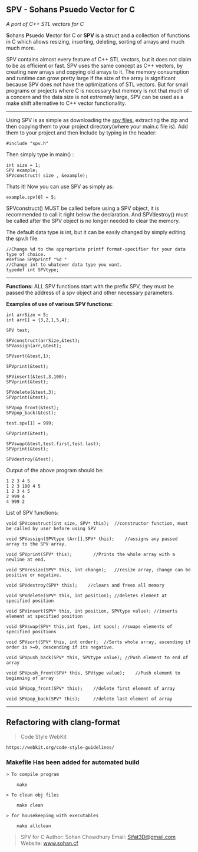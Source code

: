 
SPV - Sohans Psuedo Vector for C
--------------------------------

*A port of C++ STL vectors for C*

**S**ohans **P**suedo **V**ector for C or **SPV** is a struct and a collection of functions in C which allows resizing, inserting, deleting, sorting of arrays and much much more.

SPV contains almost every feature of C++ STL vectors, but it does not claim to be as efficient or fast. SPV uses the same concept as C++ vectors, by creating new arrays and copying old arrays to it. The memory consumption and runtime can grow pretty large if the size of the array is significant because SPV does not have the optimizations of STL vectors. But for small programs or projects where C is necessary but memory is not that much of a concern and the data size is not extremely large, SPV can be used as a make shift alternative to C++ vector functionality.


----------


Using SPV is as simple as downloading the [spv files](https://github.com/SohanChy/SPV-for-C/archive/master.zip), extracting the zip and then copying them to your project directory(where your main.c file is).
Add them to your project and then
Include by typing in the header:

    #include "spv.h"

Then simply type in main() :

    int size = 1;
    SPV example;
    SPVconstruct( size , &example);

Thats it!
Now you can use SPV as simply as:

    example.spv[0] = 5;

SPVconstruct() MUST be called before using a SPV object, it is recommended to call it right below the declaration.
And SPVdestroy() must be called after the SPV object is no longer needed to clear the memory.

The default data type is int, but it can be easily changed by simply editing the spv.h file.

    //Change %d to the appropriate printf format-specifier for your data type of choice.
    #define SPVprintf "%d "
    //Change int to whatever data type you want.
    typedef int SPVtype;


----------
**Functions:**
ALL SPV functions start with the prefix SPV, they must be passed the address of a spv object and other necessary parameters.

**Examples of use of various SPV functions:**

    int arrSize = 5;
    int arr[] = {3,2,1,5,4};

    SPV test;

    SPVconstruct(arrSize,&test);
    SPVassign(arr,&test);

    SPVsort(&test,1);

    SPVprint(&test);

    SPVinsert(&test,3,100);
    SPVprint(&test);

    SPVdelete(&test,3);
    SPVprint(&test);

    SPVpop_front(&test);
    SPVpop_back(&test);

    test.spv[1] = 999;

    SPVprint(&test);

    SPVswap(&test,test.first,test.last);
    SPVprint(&test);

    SPVdestroy(&test);

Output of the above program should be:

    1 2 3 4 5
    1 2 3 100 4 5
    1 2 3 4 5
    2 999 4
    4 999 2

List of SPV functions:

    void SPVconstruct(int size, SPV* this);  //constructor function, must be called by user before using SPV

    void SPVassign(SPVtype tArr[],SPV* this);    //assigns any passed array to the SPV array.

    void SPVprint(SPV* this);        //Prints the whole array with a newline at end.

    void SPVresize(SPV* this, int change);   //resize array, change can be positive or negative.

    void SPVdestroy(SPV* this);    //clears and frees all memory

    void SPVdelete(SPV* this, int position); //deletes element at specified position

    void SPVinsert(SPV* this, int position, SPVtype value); //inserts element at specified position

    void SPVswap(SPV* this,int fpos, int spos); //swaps elements of specified positions

    void SPVsort(SPV* this, int order);  //Sorts whole array, ascending if order is >=0, descending if its negative.

    void SPVpush_back(SPV* this, SPVtype value); //Push element to end of array

    void SPVpush_front(SPV* this, SPVtype value);    //Push element to beginning of array

    void SPVpop_front(SPV* this);    //delete first element of array

    void SPVpop_back(SPV* this);     //delete last element of array


----------
## Refactoring with clang-format
> Code Style  WebKit

    https://webkit.org/code-style-guidelines/

### Makefile Has been added for automated build
    > To compile program

        make

    > To clean obj files

        make clean

    > for housekeeping with executables

        make allclean




> SPV for C
> Author: Sohan Chowdhury
> Email:   Sifat3D@gmail.com
> Website: www.sohan.cf




